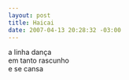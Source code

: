 ```yaml
--- 
layout: post
title: Haicai
date: 2007-04-13 20:28:32 -03:00
---
```


a linha dança  
em tanto rascunho  
e se cansa  

